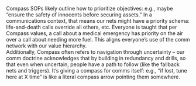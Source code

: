 Compass SOPs likely outline how to prioritize objectives: e.g., maybe “ensure the safety of innocents before securing assets.” In a communications context, that means our nets might have a priority schema: life-and-death calls override all others, etc. Everyone is taught that per Compass values, a call about a medical emergency has priority on the air over a call about needing more fuel. This aligns everyone’s use of the comm network with our value hierarchy.  
Additionally, Compass often refers to navigation through uncertainty – our comm doctrine acknowledges that by building in redundancy and drills, so that even when uncertain, people have a path to follow (like the fallback nets and triggers). It’s giving a compass for comms itself: e.g., “if lost, tune here at X time” is like a literal compass arrow pointing them somewhere.